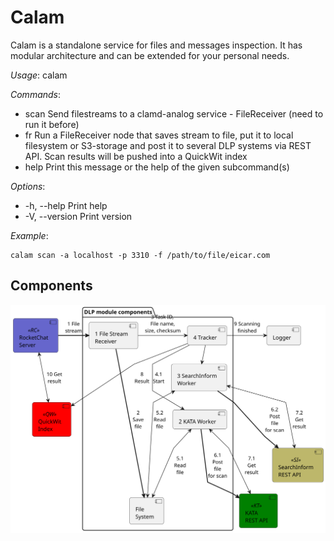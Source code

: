 # Calam

Calam is a standalone service for files and messages inspection. It has modular architecture and can be extended for your personal needs.

_Usage_: calam <COMMAND>

_Commands_:
-  scan  Send filestreams to a clamd-analog service - FileReceiver (need to run it before)
-  fr    Run a FileReceiver node that saves stream to file, put it to local filesystem or S3-storage and post it to several DLP systems via REST API. Scan results will be pushed into a QuickWit index
-  help  Print this message or the help of the given subcommand(s)

_Options_:
-  -h, --help     Print help
-  -V, --version  Print version

_Example_:

```
calam scan -a localhost -p 3310 -f /path/to/file/eicar.com
```

## Components

![Components](docs/images/comp_diag_1.svg)
